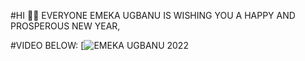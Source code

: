 #HI 👋🏻 EVERYONE EMEKA UGBANU IS WISHING YOU A HAPPY AND PROSPEROUS NEW YEAR,

#VIDEO BELOW:
[![EMEKA UGBANU 2022](http://share.gifyoutube.com/KzB6Gb.gif)
